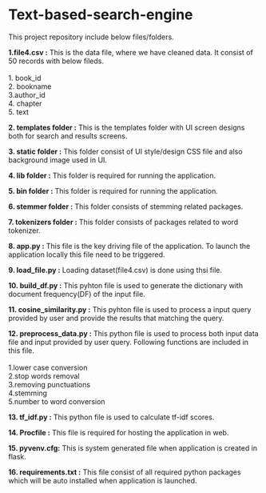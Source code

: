 # Text-based-search-engine

This project repository include below files/folders.

<b>1.file4.csv :</b> This is the data file, where we have cleaned data. It consist of 50 records with below fileds.<br><br>
    1. book_id<br>
    2. bookname<br>
    3.author_id<br>
    4. chapter<br>
    5. text

<b>2. templates folder :</b> This is the templates folder with UI screen designs both for search and results screens.

<b>3. static folder :</b> This folder consist of UI style/design CSS file and also background image used in UI.

<b>4. lib folder :</b> This folder is required for running the application.

<b>5. bin folder :</b> This folder is required for running the application.

<b>6. stemmer folder :</b> This folder consists of stemming related packages.

<b>7. tokenizers folder :</b> This folder consists of packages related to word tokenizer.

<b>8. app.py :</b> This file is the key driving file of the application. To launch the application locally this file need to be triggered.

<b>9. load_file.py :</b> Loading dataset(file4.csv) is done using thsi file.

<b>10. build_df.py :</b> This pyhton file is used to generate the dictionary with document frequency(DF) of the input file.

<b>11. cosine_similarity.py :</b> This pyhton file is used to process a input query provided by user and provide the results that matching the query.

<b>12. preprocess_data.py :</b> This python file is used to process both input data file and input provided by user query. Following functions are included in this file.<br><br>
    1.lower case conversion<br>
    2.stop words removal<br>
    3.removing punctuations<br>
    4.stemming<br>
    5.number to word conversion

<b>13. tf_idf.py :</b> This python file is used to calculate tf-idf scores.

<b>14. Procfile :</b> This file is required for hosting the application in web.

<b>15. pyvenv.cfg:</b> This is system generated file when application is created in flask.

<b>16. requirements.txt :</b> This file consist of all required python packages which will be auto installed when application is launched.
